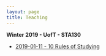 ```yaml
---
layout: page
title: Teaching
---
```


**Winter 2019 - UofT - STA130**

- <a href="https://daveveitch.github.io/teaching/2019S-STA130/10rules-of-studying.pdf">2019-01-11 - 10 Rules of Studying</a>
